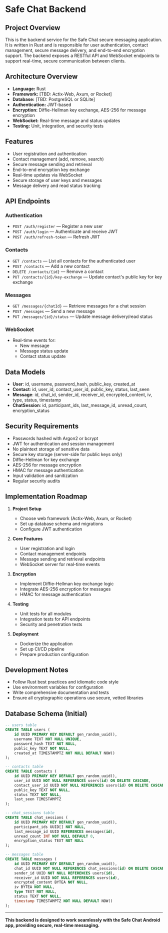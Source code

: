 # Safe Chat Backend

## Project Overview

This is the backend service for the Safe Chat secure messaging application. It is written in Rust and is responsible for user authentication, contact management, secure message delivery, and end-to-end encryption support. The backend exposes a RESTful API and WebSocket endpoints to support real-time, secure communication between clients.

## Architecture Overview

- **Language:** Rust
- **Framework:** [TBD: Actix-Web, Axum, or Rocket]
- **Database:** [TBD: PostgreSQL or SQLite]
- **Authentication:** JWT-based
- **Encryption:** Diffie-Hellman key exchange, AES-256 for message encryption
- **WebSocket:** Real-time message and status updates
- **Testing:** Unit, integration, and security tests

## Features

- User registration and authentication
- Contact management (add, remove, search)
- Secure message sending and retrieval
- End-to-end encryption key exchange
- Real-time updates via WebSocket
- Secure storage of user keys and messages
- Message delivery and read status tracking

## API Endpoints

### Authentication

- `POST /auth/register` — Register a new user
- `POST /auth/login` — Authenticate and receive JWT
- `POST /auth/refresh-token` — Refresh JWT

### Contacts

- `GET /contacts` — List all contacts for the authenticated user
- `POST /contacts` — Add a new contact
- `DELETE /contacts/{id}` — Remove a contact
- `PUT /contacts/{id}/key-exchange` — Update contact's public key for key exchange

### Messages

- `GET /messages/{chatId}` — Retrieve messages for a chat session
- `POST /messages` — Send a new message
- `PUT /messages/{id}/status` — Update message delivery/read status

### WebSocket

- Real-time events for:
  - New message
  - Message status update
  - Contact status update

## Data Models

- **User**: id, username, password_hash, public_key, created_at
- **Contact**: id, user_id, contact_user_id, public_key, status, last_seen
- **Message**: id, chat_id, sender_id, receiver_id, encrypted_content, iv, type, status, timestamp
- **ChatSession**: id, participant_ids, last_message_id, unread_count, encryption_status

## Security Requirements

- Passwords hashed with Argon2 or bcrypt
- JWT for authentication and session management
- No plaintext storage of sensitive data
- Secure key storage (server-side for public keys only)
- Diffie-Hellman for key exchange
- AES-256 for message encryption
- HMAC for message authentication
- Input validation and sanitization
- Regular security audits

## Implementation Roadmap

1. **Project Setup**

   - Choose web framework (Actix-Web, Axum, or Rocket)
   - Set up database schema and migrations
   - Configure JWT authentication

2. **Core Features**

   - User registration and login
   - Contact management endpoints
   - Message sending and retrieval endpoints
   - WebSocket server for real-time events

3. **Encryption**

   - Implement Diffie-Hellman key exchange logic
   - Integrate AES-256 encryption for messages
   - HMAC for message authentication

4. **Testing**

   - Unit tests for all modules
   - Integration tests for API endpoints
   - Security and penetration tests

5. **Deployment**
   - Dockerize the application
   - Set up CI/CD pipeline
   - Prepare production configuration

## Development Notes

- Follow Rust best practices and idiomatic code style
- Use environment variables for configuration
- Write comprehensive documentation and tests
- Ensure all cryptographic operations use secure, vetted libraries

## Database Schema (Initial)

```sql
-- users table
CREATE TABLE users (
    id UUID PRIMARY KEY DEFAULT gen_random_uuid(),
    username TEXT NOT NULL UNIQUE,
    password_hash TEXT NOT NULL,
    public_key TEXT NOT NULL,
    created_at TIMESTAMPTZ NOT NULL DEFAULT NOW()
);

-- contacts table
CREATE TABLE contacts (
    id UUID PRIMARY KEY DEFAULT gen_random_uuid(),
    user_id UUID NOT NULL REFERENCES users(id) ON DELETE CASCADE,
    contact_user_id UUID NOT NULL REFERENCES users(id) ON DELETE CASCADE,
    public_key TEXT NOT NULL,
    status TEXT NOT NULL,
    last_seen TIMESTAMPTZ
);

-- chat_sessions table
CREATE TABLE chat_sessions (
    id UUID PRIMARY KEY DEFAULT gen_random_uuid(),
    participant_ids UUID[] NOT NULL,
    last_message_id UUID REFERENCES messages(id),
    unread_count INT NOT NULL DEFAULT 0,
    encryption_status TEXT NOT NULL
);

-- messages table
CREATE TABLE messages (
    id UUID PRIMARY KEY DEFAULT gen_random_uuid(),
    chat_id UUID NOT NULL REFERENCES chat_sessions(id) ON DELETE CASCADE,
    sender_id UUID NOT NULL REFERENCES users(id),
    receiver_id UUID NOT NULL REFERENCES users(id),
    encrypted_content BYTEA NOT NULL,
    iv BYTEA NOT NULL,
    type TEXT NOT NULL,
    status TEXT NOT NULL,
    timestamp TIMESTAMPTZ NOT NULL DEFAULT NOW()
);
```

---

**This backend is designed to work seamlessly with the Safe Chat Android app, providing secure, real-time messaging.**

